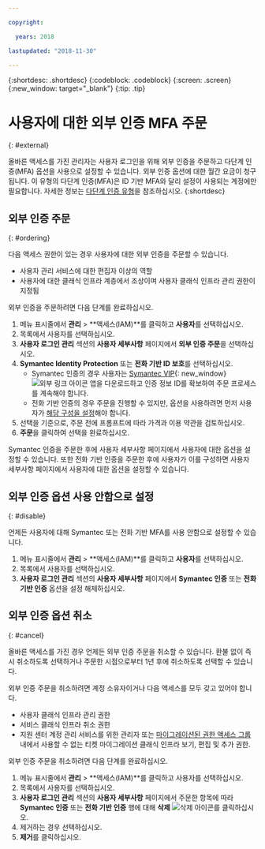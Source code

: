 ```yaml
---

copyright:

  years: 2018

lastupdated: "2018-11-30"

---
```


{:shortdesc: .shortdesc}
{:codeblock: .codeblock}
{:screen: .screen}
{:new_window: target="_blank"}
{:tip: .tip}

# 사용자에 대한 외부 인증 MFA 주문
{: #external}

올바른 액세스를 가진 관리자는 사용자 로그인을 위해 외부 인증을 주문하고 다단계 인증(MFA) 옵션을 사용으로 설정할 수 있습니다. 외부 인증 옵션에 대한 월간 요금이 청구됩니다. 이 유형의 다단계 인증(MFA)은 ID 기반 MFA와 달리 설정이 사용되는 계정에만 필요합니다. 자세한 정보는 [다단계 인증 유형](/docs/iam/mfatypes.html#types)을 참조하십시오.
{:shortdesc}

## 외부 인증 주문
{: #ordering}

다음 액세스 권한이 있는 경우 사용자에 대한 외부 인증을 주문할 수 있습니다.

* 사용자 관리 서비스에 대한 편집자 이상의 역할
* 사용자에 대한 클래식 인프라 계층에서 조상이며 사용자 클래식 인프라 관리 권한이 지정됨

외부 인증을 주문하려면 다음 단계를 완료하십시오.

1. 메뉴 표시줄에서 **관리** &gt; **액세스(IAM)**를 클릭하고 **사용자**를 선택하십시오.
2. 목록에서 사용자를 선택하십시오.
3. **사용자 로그인 관리** 섹션의 **사용자 세부사항** 페이지에서 **외부 인증 주문**을 선택하십시오.
4. **Symantec Identity Protection** 또는 **전화 기반 ID 보호**를 선택하십시오.
    * Symantec 인증의 경우 사용자는 [Symantec VIP](https://vip.symantec.com/){: new_window} ![외부 링크 아이콘](../icons/launch-glyph.svg) 앱을 다운로드하고 인증 정보 ID를 확보하여 주문 프로세스를 계속해야 합니다.
    * 전화 기반 인증의 경우 주문을 진행할 수 있지만, 옵션을 사용하려면 먼저 사용자가 [해당 구성을 설정](/docs/account/login_settings.html#third-party-MFA)해야 합니다.
5. 선택을 기준으로, 주문 전에 프롬프트에 따라 가격과 이용 약관을 검토하십시오.
6. **주문**을 클릭하여 선택을 완료하십시오.

Symantec 인증을 주문한 후에 사용자 세부사항 페이지에서 사용자에 대한 옵션을 설정할 수 있습니다. 또한 전화 기반 인증을 주문한 후에 사용자가 이를 구성하면 사용자 세부사항 페이지에서 사용자에 대한 옵션을 설정할 수 있습니다.

## 외부 인증 옵션 사용 안함으로 설정
{: #disable}

언제든 사용자에 대해 Symantec 또는 전화 기반 MFA를 사용 안함으로 설정할 수 있습니다.

1. 메뉴 표시줄에서 **관리** &gt; **액세스(IAM)**를 클릭하고 **사용자**를 선택하십시오.
2. 목록에서 사용자를 선택하십시오.
3. **사용자 로그인 관리** 섹션의 **사용자 세부사항** 페이지에서 **Symantec 인증** 또는 **전화 기반 인증** 옵션을 설정 해제하십시오.

## 외부 인증 옵션 취소
{: #cancel}

올바른 액세스를 가진 경우 언제든 외부 인증 주문을 취소할 수 있습니다. 환불 없이 즉시 취소하도록 선택하거나 주문한 시점으로부터 1년 후에 취소하도록 선택할 수 있습니다.

외부 인증 주문을 취소하려면 계정 소유자이거나 다음 액세스를 모두 갖고 있어야 합니다.

* 사용자 클래식 인프라 관리 권한
* 서비스 클래식 인프라 취소 권한
* 지원 센터 계정 관리 서비스를 위한 관리자 또는 [마이그레이션된 권한 액세스 그룹](/docs/iam/infrastructureaccess.html#predefined) 내에서 사용할 수 없는 티켓 마이그레이션 클래식 인프라 보기, 편집 및 추가 권한.



외부 인증 주문을 취소하려면 다음 단계를 완료하십시오.

1. 메뉴 표시줄에서 **관리** &gt; **액세스(IAM)**를 클릭하고 사용자를 선택하십시오.
2. 목록에서 사용자를 선택하십시오.
3. **사용자 로그인 관리** 섹션의 **사용자 세부사항** 페이지에서 주문한 항목에 따라 **Symantec 인증** 또는 **전화 기반 인증** 행에 대해 **삭제** ![삭제 아이콘](../icons/icon_trash.svg)를 클릭하십시오.
4. 제거하는 경우 선택하십시오.
5. **제거**를 클릭하십시오.
